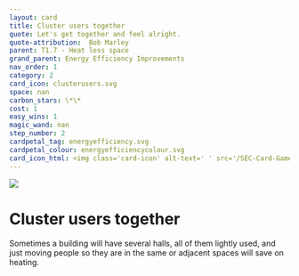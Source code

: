 ```yaml
---
layout: card
title: Cluster users together
quote: Let's get together and feel alright.
quote-attribution:  Bob Marley  
parent: T1.7 - Heat less space
grand_parent: Energy Efficiency Improvements 
nav_order: 1
category: 2
card_icon: clusterusers.svg
space: nan
carbon_stars: \*\*
cost: 1
easy_wins: 1
magic_wand: nan
step_number: 2
cardpetal_tag: energyefficiency.svg
cardpetal_colour: energyefficiencycolour.svg
card_icon_html: <img class='card-icon' alt-text=' ' src='/SEC-Card-Game/graphics/card_icons/clusterusers.svg'>
---
```


<img class='card-icon' alt-text=' ' src='/SEC-Card-Game/graphics/card_icons/clusterusers.svg'>
<h1>Cluster users together</h1>

<p>Sometimes a building will have several halls, all of them lightly used, and just moving people so they are in the same or adjacent spaces will save on heating.  </p> 

